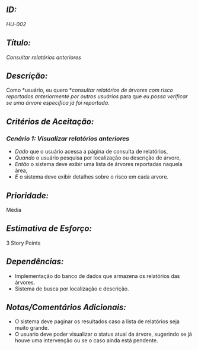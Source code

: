 ## *ID:*  
*HU-002*

## *Título:*  
*Consultar relatórios anteriores*

## *Descrição:*  
Como *usuário, eu quero **consultar relatórios de árvores com risco reportados anteriormente por outros usuários* para que *eu possa verificar se uma árvore específica já foi reportada*.

## *Critérios de Aceitação:*

### *Cenário 1: Visualizar relatórios anteriores*
- *Dado* que o usuário acessa a página de consulta de relatórios,
- *Quando* o usuário pesquisa por localização ou descrição de árvore,
- *Então* o sistema deve exibir uma lista de árvores reportadas naquela área,
- *E* o sistema deve exibir detalhes sobre o risco em cada arvore.

## *Prioridade:*  
Média

## *Estimativa de Esforço:*  
3 Story Points

## *Dependências:*  
- Implementação do banco de dados que armazena os relatórios das árvores.
- Sistema de busca por localização e descrição.

## *Notas/Comentários Adicionais:* 
- O sistema deve paginar os resultados caso a lista de relatórios seja muito grande.
- O usuario deve poder visualizar o status atual da árvore, sugerindo se já houve uma intervenção ou se o caso ainda está pendente.
